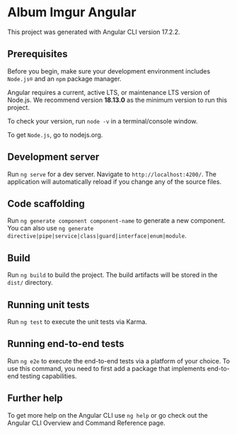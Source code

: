 # Album Imgur Angular

This project was generated with Angular CLI version 17.2.2.

## Prerequisites

Before you begin, make sure your development environment includes `Node.js®` and an `npm` package manager.

Angular requires a current, active LTS, or maintenance LTS version of Node.js. We recommend version **18.13.0** as the minimum version to run this project.

To check your version, run `node -v` in a terminal/console window.

To get `Node.js`, go to nodejs.org.

## Development server

Run `ng serve` for a dev server. Navigate to `http://localhost:4200/`. The application will automatically reload if you change any of the source files.

## Code scaffolding

Run `ng generate component component-name` to generate a new component. You can also use `ng generate directive|pipe|service|class|guard|interface|enum|module`.

## Build

Run `ng build` to build the project. The build artifacts will be stored in the `dist/` directory.

## Running unit tests

Run `ng test` to execute the unit tests via Karma.

## Running end-to-end tests

Run `ng e2e` to execute the end-to-end tests via a platform of your choice. To use this command, you need to first add a package that implements end-to-end testing capabilities.

## Further help

To get more help on the Angular CLI use `ng help` or go check out the Angular CLI Overview and Command Reference page.
